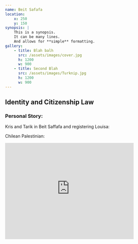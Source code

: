 ```yaml
---
name: Beit Safafa
location:
    x: 250
    y: 150
synopsis: |
    This is a synopsis.
    It can be many lines.
    And allows for **simple** formatting.
gallery:
    - title: Blah balh
      src: /assets/images/cover.jpg
      h: 1200
      w: 900
    - title: Second Blah
      src: /assets/images/Turknip.jpg
      h: 1200
      w: 900
---
```


## Identity and Citizenship Law ##

### Personal Story: 

Kris and Tarik in Beit Saffafa and registering Louisa:

Chilean Palestinian: 


<iframe width="420" height="315" src="https://www.youtube.com/embed/diaCHYO7haY" frameborder="0" allowfullscreen></iframe>

